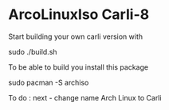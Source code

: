# ArcoLinuxIso Carli-8

Start building your own carli version with 

sudo ./build.sh

To be able to build you install this package

sudo pacman -S archiso

To do : next - change name Arch Linux to Carli
